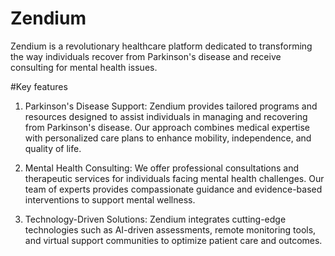 # Zendium
Zendium is a revolutionary healthcare platform dedicated to transforming the way individuals recover from Parkinson's disease and receive consulting for mental health issues.

#Key features
1. Parkinson's Disease Support: Zendium provides tailored programs and resources designed to assist individuals in managing and recovering from Parkinson's disease. Our approach combines medical expertise with personalized care plans to enhance mobility, independence, and quality of life.

2. Mental Health Consulting: We offer professional consultations and therapeutic services for individuals facing mental health challenges. Our team of experts provides compassionate guidance and evidence-based interventions to support mental wellness.

3. Technology-Driven Solutions: Zendium integrates cutting-edge technologies such as AI-driven assessments, remote monitoring tools, and virtual support communities to optimize patient care and outcomes.
